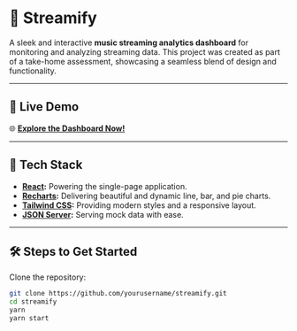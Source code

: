 # 🎵 Streamify  

A sleek and interactive **music streaming analytics dashboard** for monitoring and analyzing streaming data. This project was created as part of a take-home assessment, showcasing a seamless blend of design and functionality.  

---

## 🚀 Live Demo  

🌐 **[Explore the Dashboard Now!](https://steamify-analytics.netlify.app/)**  

---

## 🔧 Tech Stack  

- **[React](https://reactjs.org/):** Powering the single-page application.  
- **[Recharts](https://recharts.org/):** Delivering beautiful and dynamic line, bar, and pie charts.  
- **[Tailwind CSS](https://tailwindcss.com/):** Providing modern styles and a responsive layout.  
- **[JSON Server](https://github.com/typicode/json-server):** Serving mock data with ease.  

---

## 🛠️ Steps to Get Started  

Clone the repository:  
   ```bash
   git clone https://github.com/yourusername/streamify.git
   cd streamify
   yarn
   yarn start
